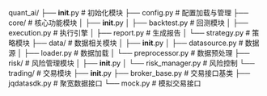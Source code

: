 quant_ai/
├── __init__.py                   # 初始化模块
├── config.py                     # 配置加载与管理
├── core/                         # 核心功能模块
│   ├── __init__.py
│   ├── backtest.py               # 回测模块
│   ├── execution.py              # 执行引擎
│   ├── report.py                 # 生成报告
│   └── strategy.py               # 策略模块
├── data/                         # 数据相关模块
│   ├── __init__.py
│   ├── datasource.py             # 数据源
│   ├── loader.py                 # 数据加载
│   └── preprocessor.py           # 数据预处理
├── risk/                         # 风险管理模块
│   ├── __init__.py
│   └── risk_manager.py           # 风险控制
└── trading/                      # 交易模块
    ├── __init__.py
    ├── broker_base.py            # 交易接口基类
    ├── jqdatasdk.py              # 聚宽数据接口
    └── mock.py                   # 模拟交易接口

